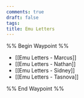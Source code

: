 ```yaml
---
comments: true
draft: false
tags: 
title: Emu Letters
---
```

%% Begin Waypoint %%
- [[Emu Letters - Marcus]]
- [[Emu Letters - Nathan]]
- [[Emu Letters - Sidney]]
- [[Emu Letters - Tasnova]]

%% End Waypoint %%
